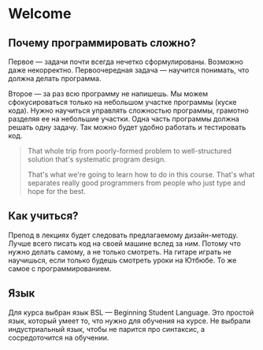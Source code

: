 # Welcome
## Почему программировать сложно?
Первое — задачи почти всегда нечетко сформулированы. Возможно даже некорректно. Первоочередная задача — научится понимать, что должна делать программа.

Второе — за раз всю программу не напишешь. Мы можем сфокусироваться только на небольшом участке программы (куске кода). Нужно научиться управлять сложностью программы, грамотно разделяя ее на небольшие участки. Одна часть программы должна решать одну задачу. Так можно будет удобно работать и тестировать код.

> That whole trip from poorly-formed problem to well-structured solution that's systematic program design.
> 
> That's what we're going to learn how to do in this course. That's what separates really good programmers from people who just type and hope for the best.

## Как учиться?
Препод в лекциях будет следовать предлагаемому дизайн-методу. Лучше всего писать код на своей машине вслед за ним. Потому что нужно делать самому, а не только смотреть. На гитаре играть не научишься, если только будешь смотреть уроки на Ютбюбе. То же самое с программированием.

## Язык
Для курса выбран язык BSL — Beginning Student Language. Это простой язык, который умеет то, что нужно для обучения на курсе. Не выбрали индустриальный язык, чтобы не парится про синтаксис, а сосредоточится на обучении.